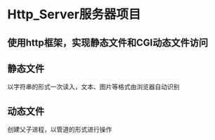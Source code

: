 # Http_Server服务器项目
## 使用http框架，实现静态文件和CGI动态文件访问
## 静态文件
以字符串的形式一次读入，文本、图片等格式由浏览器自动识别
## 动态文件
创建父子进程，以管道的形式进行操作
